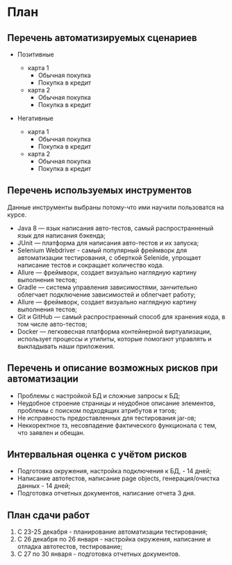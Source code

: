 # План
   
## Перечень автоматизируемых сценариев 
  - Позитивные 
    - карта 1
      - Обычная покупка 
      - Покупка в кредит 
    - карта 2   
      - Обычная покупка 
      - Покупка в кредит 
  
  - Негативные 
    - карта 1
      - Обычная покупка 
      - Покупка в кредит 
    - карта 2  
      - Обычная покупка 
      - Покупка в кредит 

## Перечень используемых инструментов 
   
  Данные инструменты выбраны потому-что ими научили пользоватся на курсе.
     
  * Java 8 — язык написания авто-тестов, самый распространненый язык для написания бэкенда;
  * JUnit — платформа для написания авто-тестов и их запуска;
  * Selenium Webdriver - самый популярный фреймворк для автоматизации тестирования, с оберткой Selenide, 
  упрощает написание тестов и сокращает количество кода.
  * Allure — фреймворк, создает визуально наглядную картину выполнения тестов;
  * Gradle — система управления зависимостями, занчительно облегчает подключение зависимостей и облегчает работу;
  * Allure — фреймворк, создает визуально наглядную картину выполнения тестов;
  * Git и GitHub — самый распростраенный способ для хранения кода, в том числе авто-тестов;
  * Docker — легковесная платформа контейнерной виртуализации, использует процессы 
   и утилиты, которые помогают управлять и выкладывать наши приложения.
   
## Перечень и описание возможных рисков при автоматизации 

 * Проблемы с настройкой БД и сложные запросы к БД; 
 * Неудобное строение страницы и неудобное описание элементов, проблемы с поиском подходящих атрибутов и тэгов;
 * Не исправность предоставленных для тестирования jar-ов;
 * Неккоректное тз, несовпадение фактического функционала с тем, что заявлен и обещан. 
  
## Интервальная оценка с учётом рисков 

 * Подготовка окружения, настройка подключения к БД, - 14 дней;
 * Написание автотестов, написание page objects, генерация/очистка данных - 14 дней;
 * Подготовка отчетных документов, написание отчета 3 дня.
 
## План сдачи работ 

  1. С 23-25 декабря - планирование автоматизации тестирования;
  1. С 26 декабря по 26 января - настройка окружения, написание и отладка автотестов, тестирование;
  1. C 27 по 30 января - подготовка отчетных документов.

